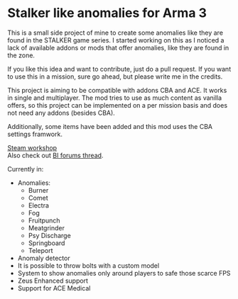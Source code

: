 # Stalker like anomalies for Arma 3

This is a small side project of mine to create some anomalies like they are found in the STALKER game series. I started working on this as I noticed a lack of available addons or mods that offer anomalies, like they are found in the zone.

If you like this idea and want to contribute, just do a pull request.
If you want to use this in a mission, sure go ahead, but please write me in the credits.

This project is aiming to be compatible with addons CBA and ACE. It works in single and multiplayer. The mod tries to use as much content as vanilla offers, so this project can be implemented on a per mission basis and does not need any addons (besides CBA).

Additionally, some items have been added and this mod uses the CBA settings framwork.

[Steam workshop](https://steamcommunity.com/sharedfiles/filedetails/?id=1383903166) \
Also check out [BI forums thread](https://forums.bistudio.com/forums/topic/212324-release-stalker-like-anomalies/).

Currently in:

- Anomalies:
  - Burner
  - Comet
  - Electra
  - Fog
  - Fruitpunch
  - Meatgrinder
  - Psy Discharge
  - Springboard
  - Teleport
- Anomaly detector
- It is possible to throw bolts with a custom model
- System to show anomalies only around players to safe those scarce FPS
- Zeus Enhanced support
- Support for ACE Medical
